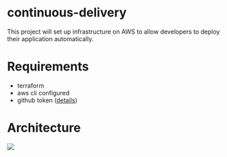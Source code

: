 # continuous-delivery
This project will set up infrastructure on AWS to allow developers to deploy their application automatically.

# Requirements
* terraform
* aws cli configured
* github token (<a href="https://help.github.com/articles/creating-a-personal-access-token-for-the-command-line/">details</a>)

# Architecture

<img src="https://github.com/thiagonache/continuous-delivery/blob/master/CI_CD%20platform%20-%20Page%201.png">
